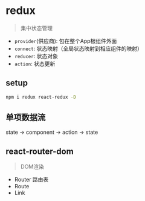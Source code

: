 # redux

> 集中状态管理

- `provider`(供应商): 包在整个App根组件外面
- `connect`: 状态映射（全局状态映射到相应组件的映射）
- `reducer`: 状态对象
- `action`: 状态更新

## setup

```sh
npm i redux react-redux -D
```

## 单项数据流

state -> component -> action -> state

## react-router-dom

> DOM渲染

- Router 路由表
- Route
- Link

